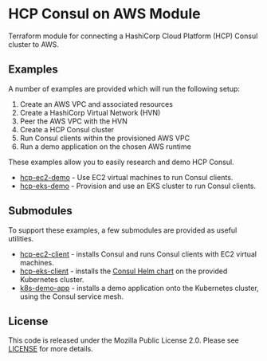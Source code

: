 # HCP Consul on AWS Module

Terraform module for connecting a HashiCorp Cloud Platform (HCP) Consul cluster to AWS.

## Examples

A number of examples are provided which will run the following setup:

1. Create an AWS VPC and associated resources
2. Create a HashiCorp Virtual Network (HVN)
3. Peer the AWS VPC with the HVN
4. Create a HCP Consul cluster
5. Run Consul clients within the provisioned AWS VPC
6. Run a demo application on the chosen AWS runtime

These examples allow you to easily research and demo HCP Consul.

- [hcp-ec2-demo](https://github.com/hashicorp/terraform-aws-hcp-consul/tree/main/examples/hcp-ec2-demo) - Use EC2 virtual machines to run Consul clients.
- [hcp-eks-demo](https://github.com/hashicorp/terraform-aws-hcp-consul/tree/main/examples/hcp-eks-demo) - Provision and use an EKS cluster to run Consul clients.

## Submodules

To support these examples, a few submodules are provided as useful utilities.

- [hcp-ec2-client](https://github.com/hashicorp/terraform-aws-hcp-consul/tree/main/modules/hcp-ec2-client) - installs Consul and runs Consul clients with EC2 virtual machines.
- [hcp-eks-client](https://github.com/hashicorp/terraform-aws-hcp-consul/tree/main/modules/hcp-eks-client) - installs the [Consul Helm chart](https://www.consul.io/docs/k8s/helm) on the provided Kubernetes cluster.
- [k8s-demo-app](https://github.com/hashicorp/terraform-aws-hcp-consul/tree/main/modules/k8s-demo-app) - installs a demo application onto the Kubernetes cluster, using the Consul service mesh.

## License

This code is released under the Mozilla Public License 2.0. Please see [LICENSE](https://github.com/hashicorp/terraform-aws-hcp-consul/blob/main/LICENSE) for more details.
